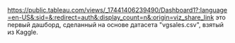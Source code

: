 https://public.tableau.com/views/_17441406239490/Dashboard1?:language=en-US&:sid=&:redirect=auth&:display_count=n&:origin=viz_share_link это первый дашборд, сделанный на основе датасета "vgsales.csv", взятый из Kaggle.
